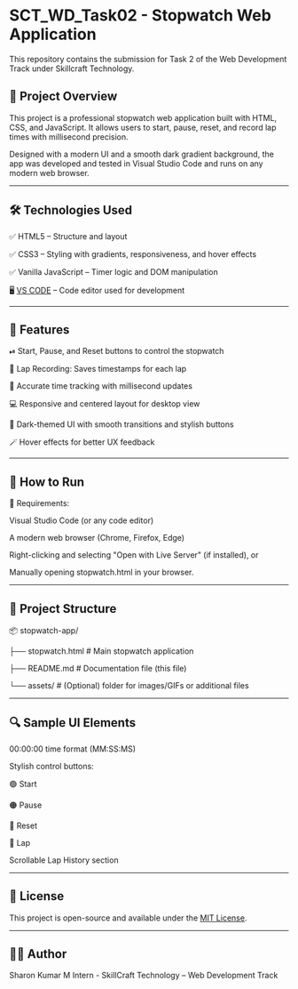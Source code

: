 # SCT_WD_Task02 - Stopwatch Web Application

This repository contains the submission for Task 2 of the Web Development Track under Skillcraft Technology. 

## 📌 Project Overview
This project is a professional stopwatch web application built with HTML, CSS, and JavaScript. It allows users to start, pause, reset, and record lap times with millisecond precision.

Designed with a modern UI and a smooth dark gradient background, the app was developed and tested in Visual Studio Code and runs on any modern web browser.

---

## 🛠 Technologies Used

✅ HTML5 – Structure and layout            

✅ CSS3 – Styling with gradients, responsiveness, and hover effects

✅ Vanilla JavaScript – Timer logic and DOM manipulation

🖥 [VS CODE](https://code.visualstudio.com) – Code editor used for development

---

## 🚀 Features
 ⏯ Start, Pause, and Reset buttons to control the stopwatch
 
📝 Lap Recording: Saves timestamps for each lap

🧠 Accurate time tracking with millisecond updates

💻 Responsive and centered layout for desktop view

🎨 Dark-themed UI with smooth transitions and stylish buttons

🪄 Hover effects for better UX feedback

---

## 🧪 How to Run

🔧 Requirements:

Visual Studio Code (or any code editor)

A modern web browser (Chrome, Firefox, Edge)

Right-clicking and selecting "Open with Live Server" (if installed), or

Manually opening stopwatch.html in your browser.

---

## 📁 Project Structure
📦 stopwatch-app/

├── stopwatch.html         # Main stopwatch application

├── README.md              # Documentation file (this file)

└── assets/                # (Optional) folder for images/GIFs or additional files

---

## 🔍 Sample UI Elements
00:00:00 time format (MM:SS:MS)

Stylish control buttons:

🟢 Start

🟠 Pause

🔴 Reset

🔵 Lap

Scrollable Lap History section

---

## 📄 License

This project is open-source and available under the [MIT License](LICENCE).

---

## 🧑‍💻 Author

Sharon Kumar M
Intern - SkillCraft Technology – Web Development Track
